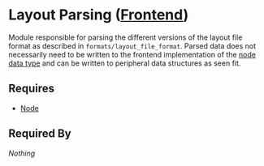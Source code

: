 # Layout Parsing ([Frontend](../../frontend.md))

Module responsible for parsing the different versions of the layout file format as described in `formats/layout_file_format`. Parsed data does not necessarily need to be written to the frontend implementation of the [node data type](../../nodes/node.md) and can be written to peripheral data structures as seen fit.

## Requires

- [Node](../nodes/node.md)

## Required By

*Nothing*